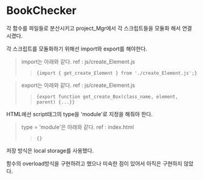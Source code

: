 # BookChecker
각 함수를 파일들로 분산시키고 project_Mgr에서 각 스크립트들을 모듈화 해서 연결 시켰다. 

각 스크립트를 모듈화하기 위해선 import와 export를 해야한다. 
> import는 아래와 같다. ref : js/create_Element.js
> > <pre><code>{import { get_create_Element } from './create_Element.js';}</code></pre>

> export는 아래와 같다. ref : js/create_Element.js
> > <pre><code>{export function get_create_Box(class_name, element, parent) {...}}</code></pre>

HTML에선 script태그의 type을 'module'로 지정을 해줘야 한다.
> type = 'module'은 아래와 같다. ref : index.html
> > <pre><code>{<script type="module" src="./js/ClickBtn.js"></script>}</code></pre>
저장 방식은 local storage를 사용했다.

함수의 overload방식을 구현하려고 했으나 미숙한 점이 있어서 아직은 구현하지 않았다.
